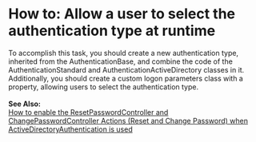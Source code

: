 # How to: Allow a user to select the authentication type at runtime


<p>To accomplish this task, you should create a new authentication type, inherited from the AuthenticationBase, and combine the code of the AuthenticationStandard and AuthenticationActiveDirectory classes in it. Additionally, you should create a custom logon parameters class with a property, allowing users to select the authentication type.<br><br><strong>See Also:</strong><br><a href="https://www.devexpress.com/Support/Center/p/Q478325">How to enable the ResetPasswordController and ChangePasswordController Actions (Reset and Change Password) when ActiveDirectoryAuthentication is used</a></p>

<br/>


